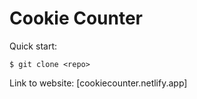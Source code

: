 # Cookie Counter

Quick start:

```
$ git clone <repo>
````
Link to website: [cookiecounter.netlify.app]

